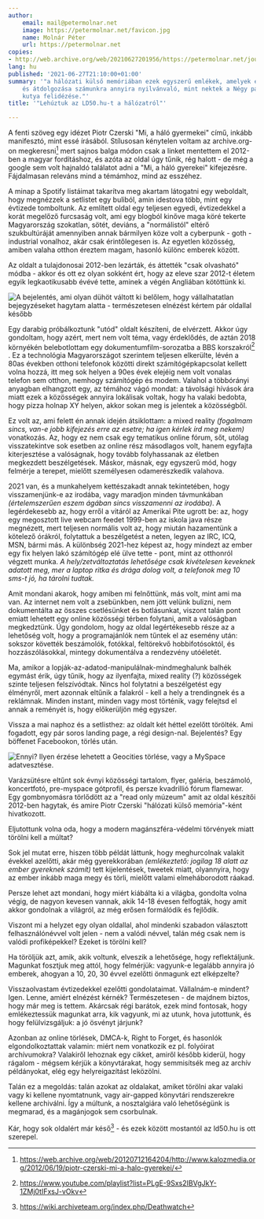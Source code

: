 ```yaml
---
author:
    email: mail@petermolnar.net
    image: https://petermolnar.net/favicon.jpg
    name: Molnár Péter
    url: https://petermolnar.net
copies:
- http://web.archive.org/web/20210627201956/https://petermolnar.net/journal/amikor-az-internet-felfalja-magat/
lang: hu
published: '2021-06-27T21:10:00+01:00'
summary: '"a hálózati külső memóriában ezek egyszerű emlékek, amelyek előhívása, cseréje
    és átdolgozása számunkra annyira nyilvánvaló, mint nektek a Négy páncélos és a
    kutya felidézése."'
title: '"Lehúztuk az LD50.hu-t a hálózatról"'

---
```


A fenti szöveg egy idézet Piotr Czerski "Mi, a háló gyermekei" című,
inkább manifesztó, mint essé írásából. Stílusosan kénytelen voltam az
archive.org-on megkeresni[^1] mert sajnos balga módon csak a linket
mentettem el 2012-ben a magyar fordításhoz, és azóta az oldal úgy tűnik,
rég halott - de még a google sem volt hajnaldó találatot adni a "Mi, a
háló gyerekei" kifejezésre. Fájdalmasan releváns mind a témámhoz, mind
az esszéhez.

A minap a Spotify listáimat takarítva meg akartam látogatni egy
weboldalt, hogy megnézzek a setlistet egy buliból, amin idestova több,
mint egy évtizede tomboltunk. Az említett oldal egy teljesen egyedi,
évtizedekkel a korát megelőző furcsaság volt, ami egy blogból kinőve
maga köré tekerte Magyarország szokatlan, sötét, deviáns, a
"normálistól" eltérő szukbultúráját amennyiben annak bármilyen köze volt
a cyberpunk - goth - industrial vonalhoz, akár csak érintőlegesen is. Az
egyetlen közösség, amiben valaha otthon éreztem magam, hasonló különc
emberek között.

Az oldalt a tulajdonosai 2012-ben lezárták, és áttették "csak olvasható"
módba - akkor és ott ez olyan sokként ért, hogy az eleve szar 2012-t
életem egyik legkaotikusabb évévé tette, aminek a végén Angliában
kötöttünk ki.

![A bejelentés, ami olyan dühöt váltott ki belőlem, hogy vállalhatatlan
bejegyzéseket hagytam alatta - természetesen elnézést kértem pár
oldallal később](ld50-eol.jpg)

Egy darabig próbálkoztunk "utód" oldalt készíteni, de elvérzett. Akkor
úgy gondoltam, hogy azért, mert nem volt téma, vagy érdeklődés, de aztán
2018 környékén belebotlottam egy dokumentumfilm-sorozatba a BBS
korszakról[^2] . Ez a technológia Magyarországot szerintem teljesen
elkerülte, lévén a 80as években otthoni telefonok közötti direkt
számítógépkapcsolat kellett volna hozzá, itt meg sok helyen a 90es évek
elejéig nem volt vonalas telefon sem otthon, nemhogy számítógép és
modem. Valahol a többórányi anyagban elhangzott egy, az témához vágó
mondat: a távolsági hívások ára miatt ezek a közösségek annyira
lokálisak voltak, hogy ha valaki bedobta, hogy pizza holnap XY helyen,
akkor sokan meg is jelentek a közösségből.

Ez volt az, ami felett én annak idején átsiklottam: a mixed reality
*(fogalmam sincs, van-e jobb kifejezés erre az esetre; ha igen kérlek
írd meg nekem)* vonatkozás. Az, hogy ez nem csak egy tematikus online
fórum, sőt, utólag visszatekintve sok esetben az online rész másodlagos
volt, hanem egyfajta kiterjesztése a valóságnak, hogy tovább
folyhassanak az életben megkezdett beszélgetések. Máskor, másnak, egy
egyszerű mód, hogy felmérje a terepet, mielőtt személyesen
odamerészkedik valahova.

2021 van, és a munkahelyem kettészakadt annak tekintetében, hogy
visszamenjünk-e az irodába, vagy maradjon minden távmunkában
*(értelemszerűen eszem ágában sincs visszamenni az irodába)*. A
legérdekesebb az, hogy erről a vitáról az Amerikai Pite ugrott be: az,
hogy egy megosztott live webcam feedet 1999-ben az iskola java része
megnézett, mert teljesen normális volt az, hogy miután hazamentünk a
kötelező órákról, folytattuk a beszélgetést a neten, legyen az IRC, ICQ,
MSN, bármi más. A különbség 2021-hez képest az, hogy mindezt az ember
egy fix helyen lakó számítógép elé ülve tette - pont, mint az otthonról
végzett munka. *A hely/zetváltoztatás lehetősége csak kivételesen
keveknek adatott meg, mer a laptop ritka és drága dolog volt, a
telefonok meg 10 sms-t jó, ha tárolni tudtak.*

Amit mondani akarok, hogy amiben mi felnőttünk, más volt, mint ami ma
van. Az internet nem volt a zsebünkben, nem jött velünk bulizni, nem
dokumentálta az összes csetlésünket és botlásunkat, viszont talán pont
emiatt lehetett egy online közösségi térben folytani, amit a valóságban
megkedztünk. Úgy gondolom, hogy az oldal legértékesebb része az a
lehetőség volt, hogy a programajánlók nem tűntek el az esemény után:
sokszor követték beszámolók, fotókkal, feltörekvő hobbifotósoktól, és
hozzászólásokkal, mintegy dokumentálva a rendezvény utóéletét.

Ma, amikor a lopják-az-adatod-manipulálnak-mindmeghalunk balhék egymást
érik, úgy tűnik, hogy az ilyenfajta, mixed reality (?) közösségek szinte
teljesen felszívódtak. Nincs hol folytatni a beszélgetést egy élményről,
mert azonnak eltűnik a falakról - kell a hely a trendingnek és a
reklámnak. Minden instant, minden vagy most történik, vagy felejtsd el
annak a reményét is, hogy előkerüljön még egyszer.

Vissza a mai naphoz és a setlisthez: az oldalt két héttel ezelőtt
törölték. Ami fogadott, egy pár soros landing page, a régi design-nal.
Bejelentés? Egy böffenet Facebookon, törlés után.

![Ennyi? Ilyen érzése lehetett a Geocities törlése, vagy a MySpace
adatvesztése.](deleted.png)

Varázsütésre eltűnt sok évnyi közösségi tartalom, flyer, galéria,
beszámoló, koncertfotó, pre-myspace gótprofil, és persze kvadrillió
fórum flamewar. Egy gombnyomásra törlődött az a "read only múzeum" amit
az oldal készítői 2012-ben hagytak, és amire Piotr Czerski "hálózati
külső memória"-ként hivatkozott.

Eljutottunk volna oda, hogy a modern magánszféra-védelmi törvények miatt
törölni kell a múltat?

Sok jel mutat erre, hiszen több példát láttunk, hogy meghurcolnak
valakit évekkel azelőtti, akár még gyerekkorában *(emlékeztető: jogilag
18 alatt az ember gyereknek számít)* tett kijelentések, tweetek miatt,
olyannyira, hogy az ember inkább maga megy és törli, mielőtt valami
elmeháborodott ráakad.

Persze lehet azt mondani, hogy miért kiábálta ki a világba, gondolta
volna végig, de nagyon kevesen vannak, akik 14-18 évesen felfogták, hogy
amit akkor gondolnak a világról, az még erősen formálódik és fejlődik.

Viszont mi a helyzet egy olyan oldallal, ahol mindenki szabadon
választott felhasználónévvel volt jelen - nem a valódi névvel, talán még
csak nem is valódi profiképekkel? Ezeket is törölni kell?

Ha töröljük azt, amik, akik voltunk, elveszik a lehetősége, hogy
reflektáljunk. Magunkat fosztjuk meg attól, hogy felmérjük: vagyunk-e
legalább annyira jó emberek, ahogyan a 10, 20, 30 évvel ezelőtti
önmagunk ezt elképzelte?

Visszaolvastam évtizedekkel ezelőtti gondolataimat. Vállalnám-e mindent?
Igen. Lenne, amiért elnézést kérnék? Természetesen - de majdnem biztos,
hogy már meg is tettem. Akárcsak régi barátok, ezek mind fontosak, hogy
emlékeztessük magunkat arra, kik vagyunk, mi az utunk, hova jutottunk,
és hogy felülvizsgáljuk: a jó ösvényt járjunk?

Azonban az online törlések, DMCA-k, Right to Forget, és hasonlók
elgondolkoztattak valamin: miért nem vonatkozik ez pl. folyóirat
archívumokra? Valakiről lehoznak egy cikket, amiről később kiderül, hogy
rágalom - mégsem kérjük a könyvtárakat, hogy semmisítsék meg az archív
példányokat, elég egy helyreigazítást leközölni.

Talán ez a megoldás: talán azokat az oldalakat, amiket törölni akar
valaki vagy ki kellene nyomtatnunk, vagy air-gapped könyvtári
rendszerekre kellene archiválni. Így a múltunk, a nosztalgiára való
lehetőségünk is megmarad, és a magánjogok sem csorbulnak.

Kár, hogy sok oldalért már késő[^3] - és ezek között mostantól az
ld50.hu is ott szerepel.

[^1]: <https://web.archive.org/web/20120712164204/http://www.kalozmedia.org/2012/06/19/piotr-czerski-mi-a-halo-gyerekei/>

[^2]: <https://www.youtube.com/playlist?list=PLgE-9Sxs2IBVgJkY-1ZMj0tIFxsJ-vOkv>

[^3]: <https://wiki.archiveteam.org/index.php/Deathwatch>